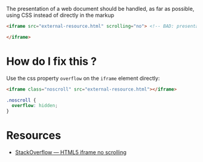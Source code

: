 The presentation of a web document should be handled, as far as possible, using CSS instead of directly in the markup

```html
<iframe src="external-resource.html" scrolling="no"> <!-- BAD: presentational code in markup -->

</iframe>
```

# How do I fix this ?

Use the css property `overflow` on the `iframe` element directly:

```html
<iframe class="noscroll" src="external-resource.html"></iframe>
```
```css
.noscroll {
  overflow: hidden;
}
```

# Resources

* [StackOverflow — HTML5 iframe no scrolling](http://stackoverflow.com/questions/18470015/html5-iframe-no-scrolling)

